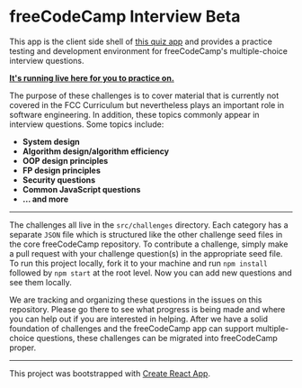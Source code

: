 # freeCodeCamp Interview Beta

This app is the client side shell of [this quiz app](https://github.com/bonham000/react-quiz-app) and provides a practice testing and development environment for freeCodeCamp's multiple-choice interview questions.

**[It's running live here for you to practice on.](http://fcc-quiz.surge.sh/)**

The purpose of these challenges is to cover material that is currently not covered in the FCC Curriculum but nevertheless plays an important role in software engineering. In addition, these topics commonly appear in interview questions. Some topics include:

- **System design**
- **Algorithm design/algorithm efficiency**
- **OOP design principles**
- **FP design principles**
- **Security questions**
- **Common JavaScript questions**
- **... and more**

---

The challenges all live in the `src/challenges` directory. Each category has a separate `JSON` file which is structured like the other challenge seed files in the core freeCodeCamp repository. To contribute a challenge, simply make a pull request with your challenge question(s) in the appropriate seed file. To run this project locally, fork it to your machine and run `npm install` followed by `npm start` at the root level. Now you can add new questions and see them locally.

We are tracking and organizing these questions in the issues on this repository. Please go there to see what progress is being made and where you can help out if you are interested in helping. After we have a solid foundation of challenges and the freeCodeCamp app can support multiple-choice questions, these challenges can be migrated into freeCodeCamp proper.

---

This project was bootstrapped with [Create React App](https://github.com/facebookincubator/create-react-app).
